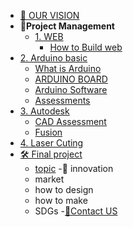 <!-- 侧边栏 docs/_sidebar.md -->

- [👀 OUR VISION](AboutUS/newvision.md)
- **📝Project Management**
   - [1. WEB](web/)
     - [How to Build web](Web/Web2Designing.md)
- [2. Arduino basic](Arduino/arduino.md)
  - [ What is Arduino ](Arduino/arduino.md)
  - [ARDUINO BOARD](Arduino/board.md)
  - [Arduino Software]()
  - [Assessments](Arduino/Assmnt.md)
- [3. Autodesk](Cad/cad.md)
  - [CAD Assessment](Cad/IntroductionofCad.md)
  - [Fusion](Fusion/Fusion.md)
- [4. Laser Cuting](Fusion/laser.md)
- [🛠 Final project](FinalProject.md)
  - [topic](FinalProject.md) 
  -🧠 innovation
  - market
  - how to design 
  - how to make
  - SDGs
-[👥Contact US](AboutUs/contactUS.md)